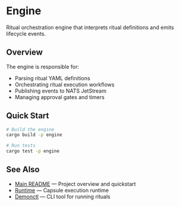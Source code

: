 # Engine

Ritual orchestration engine that interprets ritual definitions and emits lifecycle events.

## Overview

The engine is responsible for:
- Parsing ritual YAML definitions
- Orchestrating ritual execution workflows
- Publishing events to NATS JetStream
- Managing approval gates and timers

## Quick Start

```bash
# Build the engine
cargo build -p engine

# Run tests
cargo test -p engine
```

## See Also

- [Main README](../README.md) — Project overview and quickstart
- [Runtime](../runtime/) — Capsule execution runtime
- [Demonctl](../demonctl/) — CLI tool for running rituals
